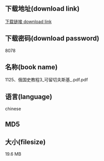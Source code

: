 ## 下载地址(download link)
[下载链接 download link](https://tutu365.netlify.app/?s=1125%E3%80%81%E4%BF%84%E5%9B%BD%E5%8F%B2%E6%95%99%E7%A8%8B3_%E5%8F%AF%E7%95%99%E5%88%87%E5%A4%AB%E6%96%AF%E5%9F%BA_.pdf)

## 下载密码(download password)
8078

## 名称(book name)
1125、俄国史教程3_可留切夫斯基_.pdf.pdf

## 语言(language)
chinese

## MD5


## 大小(filesize)
19.6 MB
